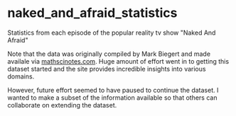 # naked_and_afraid_statistics
Statistics from each episode of the popular reality tv show "Naked And Afraid"

Note that the data was originally compiled by Mark Biegert and made availale via [mathscinotes.com](https://www.mathscinotes.com/2016/04/naked-and-afraid-statistics/). Huge amount of effort went in to getting this dataset started and the site provides incredible insights into various domains.

However, future effort seemed to have paused to continue the dataset. I wanted to make a subset of the information available so that others can collaborate on extending the dataset.

